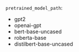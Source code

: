 `pretrained_model_path`:
- gpt2
- openai-gpt
- bert-base-uncased
- roberta-base
- distilbert-base-uncased
